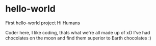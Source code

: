 # hello-world
First hello-world project
Hi Humans

Coder here, I like coding, thats what we're all made up of xD
I've had chocolates on the moon and find them superior to Earth chocolates :)
